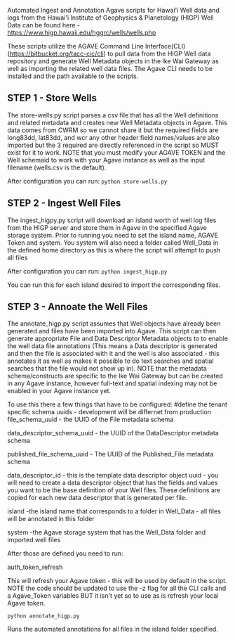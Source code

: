 Automated Ingest and Annotation Agave scripts for Hawai'i Well data and logs from the Hawai'i Institute of Geophysics & Planetology (HIGP)
Well Data can be found here - https://www.higp.hawaii.edu/hggrc/wells/wells.php

These scripts utilize the AGAVE Command Line Interface(CLI) (https://bitbucket.org/tacc-cic/cli) to pull data from the HIGP Well data repository and generate Well Metadata objects in the Ike Wai Gateway as well as importing the related well data files.  The Agave CLI needs to be installed and the path available to the scripts.

## STEP 1 - Store Wells
The store-wells.py script parses a csv file that has all the Well definitions and related metadata and creates new Well Metadata objects in Agave. This data comes from CWRM so we cannot share it but the required fields are long83dd, lat83dd, and wcr any other header field names/values are also imported but the 3 required are directly referenced in the script so MUST exist for it to work.  NOTE that you must modify your AGAVE TOKEN and the Well schemaid to work with your Agave instance as well as the input filename (wells.csv is the default).

After configuration you can run:
```python store-wells.py```

## STEP 2 - Ingest Well Files
The ingest_higpy.py script will download an island worth of well log files from the HIGP server and store them in Agave in the specified Agave storage system.  Prior to running you need to set the island name, AGAVE Token and system. You system will also need a folder called Well_Data in the defined home directory as this is where the script will attempt to push all files

After configuration you can run:
```python ingest_higp.py```

You can run this for each island desired to import the corresponding files.

## STEP 3 - Annoate the Well Files
The annotate_higp.py script assumes that Well objects have already been generated and files have been imported into Agave.  This script can then generate appropriate File and Data Descriptor Metadata objects to to enable the well data file annotations (This means a Data descriptor is generated and then the file is associated with it and the well is also associated - this annotates it as well as makes it possible to do text searches and spatial searches that the file would not show up in).  NOTE that the metadata schema/constructs are specific to the Ike Wai Gateway but can be created in any Agave instance, however full-text and spatial indexing may not be enabled in your Agave instance yet.

To use this there a few things that have to be configured:
#define the tenant specific schema uuids - development will be differnet from production
file_schema_uuid - the UUID of the File metadata schema

data_descriptor_schema_uuid - the UUID of the DataDescriptor metadata schema

published_file_schema_uuid - The UUID of the Published_File metadata schema

data_descriptor_id - this is the template data descriptor object uuid - you will need to create a data descriptor object that has the fields and values you want to be the base definition of your Well files.  These definitions are copied for each new data descriptor that is generated per file.

island -the island name that corresponds to a folder in Well_Data - all files will be annotated in this folder

system -the Agave storage system that has the Well_Data folder and imported well files

After those are defined you need to run:

auth_token_refresh

This will refresh your Agave token - this will be used by default in the script. NOTE the code should be updated to use the -z flag for all the CLI calls and a Agave_Token variables BUT it isn't yet so to use as is refresh your local Agave token.

```python annotate_higp.py```

Runs the automated annotations for all files in the island folder specified.
